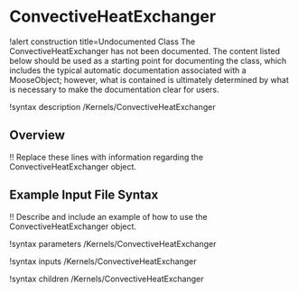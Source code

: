 # ConvectiveHeatExchanger

!alert construction title=Undocumented Class
The ConvectiveHeatExchanger has not been documented. The content listed below should be used as a starting point for
documenting the class, which includes the typical automatic documentation associated with a
MooseObject; however, what is contained is ultimately determined by what is necessary to make the
documentation clear for users.

!syntax description /Kernels/ConvectiveHeatExchanger

## Overview

!! Replace these lines with information regarding the ConvectiveHeatExchanger object.

## Example Input File Syntax

!! Describe and include an example of how to use the ConvectiveHeatExchanger object.

!syntax parameters /Kernels/ConvectiveHeatExchanger

!syntax inputs /Kernels/ConvectiveHeatExchanger

!syntax children /Kernels/ConvectiveHeatExchanger
